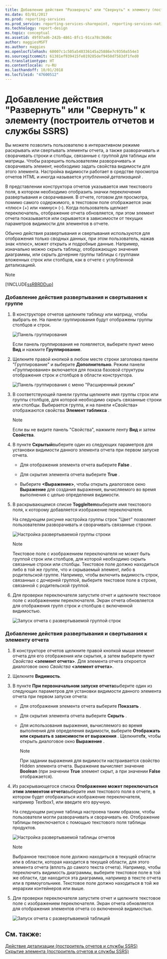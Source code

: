 ```yaml
---
title: Добавление действия "Развернуть" или "Свернуть" к элементу (построитель отчетов и службы SSRS) | Документы Майкрософт
ms.date: 03/01/2017
ms.prod: reporting-services
ms.prod_service: reporting-services-sharepoint, reporting-services-native
ms.technology: report-design
ms.topic: conceptual
ms.assetid: 49f07ad6-242b-4861-8fc1-91ca78c36d6c
author: maggiesMSFT
ms.author: maggies
ms.openlocfilehash: 60007c1c505a540336145a25886e7c9350a554e3
ms.sourcegitcommit: 61381ef939415fe019285def9450d7583df1fed0
ms.translationtype: HT
ms.contentlocale: ru-RU
ms.lasthandoff: 10/01/2018
ms.locfileid: "47600512"
---
```

# <a name="add-an-expand-or-collapse-action-to-an-item-report-builder-and-ssrs"></a>Добавление действия "Развернуть" или "Свернуть" к элементу (построитель отчетов и службы SSRS)
  Вы можете позволить пользователю в интерактивном режиме раскрывать или свертывать элементы отчета, а также разворачивать и сворачивать строки и столбцы, связанные с группой для таблицы или матрицы. Чтобы разрешить пользователям разворачивать и сворачивать элемент, необходимо задать свойства видимости для этого элемента. Настройка видимости работает в средстве просмотра отчетов HTML и иногда называется *углубленной детализацией* .  
  
 В представлении конструктора отчетов указывается имя текстового поля, в котором необходимо отобразить значки переключения развертывания и сворачивания. В отчете, готовом для просмотра, помимо самого содержимого, в текстовом поле отображается знак «плюс» (+) или «минус» (-). Когда пользователь щелкает переключатель, отображение отчета обновляется, при этом элемент отчета показывается или скрывается в зависимости от текущих параметров видимости для элементов в отчете.  
  
 Обычно действия развертывания и свертывания используются для отображения только сводных данных, при этом пользователь, нажав знак «плюс», может открыть и подробные данные. Например, изначально можно скрыть таблицу, отображающую значения диаграммы, или скрыть дочерние группы таблицы с группами вложенных строк или столбцов, как в отчете с углубленной детализацией.  
  
> [!NOTE]  
>  [!INCLUDE[ssRBRDDup](../../includes/ssrbrddup-md.md)]  
  
### <a name="to-add-expand-and-collapse-action-to-a-group"></a>Добавление действия развертывания и свертывания к группе  
  
1.  В конструкторе отчетов щелкните таблицу или матрицу, чтобы выбрать ее. На панели группирования будут отображены группы столбцов и строк.  
  
     ![Панель группирования](../../reporting-services/report-design/media/groupingpane.png "Панель группирования")  
  
     Если панель группирования не появляется, выберите пункт меню **Вид** и нажмите **Группирование**.  
  
2.  Щелкните правой кнопкой в любом месте строки заголовка панели "Группирование" и выберите **Дополнительно**. Режим панели «Группирование» включается для показа базовой структуры отображения строк и столбцов в области конструктора.  
  
     ![Панель группирования с меню "Расширенный режим"](../../reporting-services/report-design/media/groupingpane-advancedmode.png "Панель группирования с меню \"Расширенный режим\"")  
  
3.  В соответствующей панели группы щелкните имя группы строк или группы столбцов, для которой необходимо скрыть связанные строки или столбцы. Выбирается группа, и на панели «Свойства» отображаются свойства **Элемент табликса** .  
  
    > [!NOTE]  
    >  Если вы не видите панель "Свойства", нажмите ленту **Вид** и затем **Свойства**.  
  
4.  В пункте **Скрытый**выберите один из следующих параметров для установки видимости данного элемента отчета при первом запуске отчета.  
  
    -   Для отображения элемента отчета выберите **False** .  
  
    -   Для скрытия элемента отчета выберите **True** .  
  
    -   Выберите **\<Выражение>**, чтобы открыть диалоговое окно **Выражение** для создания выражения, вычисляемого во время выполнения с целью определения видимости.  
  
5.  В раскрывающемся списке **ToggleItem**выберите имя текстового поля, к которому добавляется изображение переключателя.  
  
     На следующем рисунке настройка группы строк "Цвет" позволяет пользователям разворачивать и сворачивать связанные строки.  
  
     ![Настройка развертываемой группы строки](../../reporting-services/report-design/media/expandcollapse-confighiddentoggleitemwithnumbers.png "Настройка развертываемой группы строки")  
  
    > [!NOTE]  
    >  Текстовое поле с изображением переключателя не может быть группой строк или столбцов, для которой необходимо скрыть связанные строки или столбцы. Текстовое поле должно находиться либо в той же группе, что и скрываемый элемент, либо в родительской группе. Например, чтобы включить видимость строк, связанных с дочерней группой, выберите текстовое поле в строке, связанной с родительской группой.  
  
6.  Для проверки переключателя запустите отчет и щелкните текстовое поле с изображением переключателя. Экран отчета обновляется для отображения групп строк и столбцов с включенной видимостью.  
  
     ![Запуск отчета с развертываемой группой строк](../../reporting-services/report-design/media/expandcollapse-runreport-rowgroup.png "Запуск отчета с развертываемой группой строк")  
  
### <a name="to-add-expand-and-collapse-action-to-a-report-item"></a>Добавление действия развертывания и свертывания к элементу отчета  
  
1.  В конструкторе отчетов щелкните правой кнопкой мыши элемент отчета для его отображения или скрытия, а затем выберите пункт *Свойства* **\<элемент отчета>**. Для элемента отчета откроется диалоговое окно *Свойства* **\<элемент отчета>**.  
  
2.  Щелкните **Видимость**.  
  
3.  В пункте **При первоначальном запуске отчета**выберите один из следующих параметров для установки видимости данного элемента отчета при первом запуске отчета:  
  
    -   Для отображения элемента отчета выберите **Показать** .  
  
    -   Для скрытия элемента отчета выберите **Скрыть** .  
  
    -   Для использования выражения, вычисляемого во время выполнения для определения видимости, выберите **Отображать или скрывать в зависимости от выражения** . Щелкните**fx**, чтобы открыть диалоговое окно **Выражение** .  
  
        > [!NOTE]  
        >  При задании выражения для видимости настраивается свойство Hidden элемента отчета. Выражение вычисляет значение **Boolean** (при значении **True** элемент скрыт, а при значении **False** отображается).  
  
4.  Из раскрывающегося списка **Отображение может переключаться этим элементом отчета**выберите имя текстового поля в отчете, в котором будет отображаться изображение переключателя, например Textbox1, или введите его вручную.  
  
     На следующем рисунке таблица настроена таким образом, чтобы пользователи могли разворачивать и сворачивать ее. Отображение таблицы переключается с помощью текстового поля таблицы продуктов.  
  
     ![Настройка развертываемой таблицы отчетов](../../reporting-services/report-design/media/expandcollapse-reporttable.png "Настройка развертываемой таблицы отчетов")  
  
    > [!NOTE]  
    >  Выбранное текстовое поле должно находиться в текущей области или в области, которая находится в текущей области, для этого элемента отчета (вплоть до самого текста отчета). Например, чтобы переключить видимость диаграммы, выберите текстовое поле в той же области, где находится эта диаграмма, например в тексте отчета или в прямоугольнике. Текстовое поле должно находиться в той же иерархии контейнеров или выше.  
  
5.  Для проверки переключателя запустите отчет и щелкните текстовое поле с изображением переключателя. Экран отчета обновляется для отображения элементов отчета со включенной видимостью.  
  
     ![Запуск отчета с развертываемой таблицей](../../reporting-services/report-design/media/expandcollapse-runreport-reporttable.png "Запуск отчета с развертываемой таблицей")  
  
## <a name="see-also"></a>См. также:  
 [Действие детализации (построитель отчетов и службы SSRS)](../../reporting-services/report-design/drilldown-action-report-builder-and-ssrs.md)   
 [Скрытие элемента (построитель отчетов и службы SSRS)](../../reporting-services/report-builder/hide-an-item-report-builder-and-ssrs.md)  
  
  
